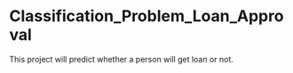 # Classification_Problem_Loan_Approval
This project will predict whether a person will get loan or not.
